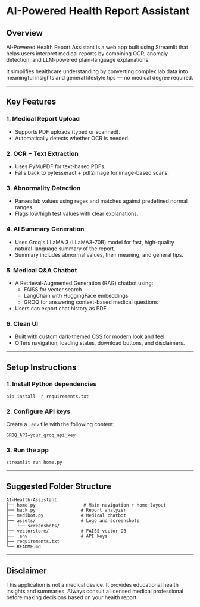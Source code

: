 # AI-Powered Health Report Assistant

## Overview

AI-Powered Health Report Assistant is a web app built using Streamlit that helps users interpret medical reports by combining OCR, anomaly detection, and LLM-powered plain-language explanations.

It simplifies healthcare understanding by converting complex lab data into meaningful insights and general lifestyle tips — no medical degree required.

---

## Key Features

### 1. Medical Report Upload
- Supports PDF uploads (typed or scanned).
- Automatically detects whether OCR is needed.

### 2. OCR + Text Extraction
- Uses PyMuPDF for text-based PDFs.
- Falls back to pytesseract + pdf2image for image-based scans.

### 3. Abnormality Detection
- Parses lab values using regex and matches against predefined normal ranges.
- Flags low/high test values with clear explanations.

### 4. AI Summary Generation
- Uses Groq's LLaMA 3 (LLaMA3-70B) model for fast, high-quality natural-language summary of the report.
- Summary includes abnormal values, their meaning, and general tips.

### 5. Medical Q&A Chatbot
- A Retrieval-Augmented Generation (RAG) chatbot using:
  - FAISS for vector search
  - LangChain with HuggingFace embeddings
  - GROQ for answering context-based medical questions
- Users can export chat history as PDF.

### 6. Clean UI
- Built with custom dark-themed CSS for modern look and feel.
- Offers navigation, loading states, download buttons, and disclaimers.

---

## Setup Instructions

### 1. Install Python dependencies
```
pip install -r requirements.txt
```

### 2. Configure API keys
Create a `.env` file with the following content:
```
GROQ_API=your_groq_api_key
```

### 3. Run the app
```
streamlit run home.py
```

---

## Suggested Folder Structure

```
AI-Health-Assistant
├── home.py                  # Main navigation + home layout
├── hack.py                 # Report analyzer
├── medibot.py              # Medical chatbot
├── assets/                 # Logo and screenshots
│   └── screenshots/
├── vectorstore/            # FAISS vector DB
├── .env                    # API keys
├── requirements.txt
└── README.md
```

---



## Disclaimer

This application is not a medical device. It provides educational health insights and summaries. Always consult a licensed medical professional before making decisions based on your health report.
